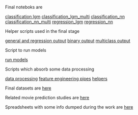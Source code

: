 Final noteboks are 

[classification lgm](https://github.com/BondarenkoStas/thesis/blob/master/classification_lgm.ipynb)
[classification_lgm_multi](https://github.com/BondarenkoStas/thesis/blob/master/classification_lgm_multi.ipynb)
[classification_nn](https://github.com/BondarenkoStas/thesis/blob/master/classification_nn.ipynb)
[classification_nn_multi](https://github.com/BondarenkoStas/thesis/blob/master/classification_nn_multi.ipynb)
[regression_lgm](https://github.com/BondarenkoStas/thesis/blob/master/regression_lgm.ipynb)
[regression_nn](https://github.com/BondarenkoStas/thesis/blob/master/regression_nn.ipynb)

Helper scripts used in the final stage

[general and regression output](https://github.com/BondarenkoStas/thesis/blob/master/output.py)
[binary output](https://github.com/BondarenkoStas/thesis/blob/master/binary_output.py)
[multiclass output](https://github.com/BondarenkoStas/thesis/blob/master/multiclass_output.py)

Script to run models 

[run models](https://github.com/BondarenkoStas/thesis/blob/master/run_models.py)

Scripts which absorb some data processing

[data processing](https://github.com/BondarenkoStas/thesis/blob/master/process_df.py)
[feature engineering pipes](https://github.com/BondarenkoStas/thesis/blob/master/create_average_columns.py)
[helpers](https://github.com/BondarenkoStas/thesis/blob/master/helpers.py)

Final datasets are [here](https://github.com/BondarenkoStas/thesis/tree/master/outliers/final)

Related movie prediction studies are [here](https://github.com/BondarenkoStas/thesis/tree/master/sources)

Spreadsheets with some info dumped during the work are [here](https://docs.google.com/spreadsheets/d/1NbRC02Lv6rQe1CSm60Uq6tJxKkjhUjh0v7BiUcMtvIw/edit?usp=sharing)
